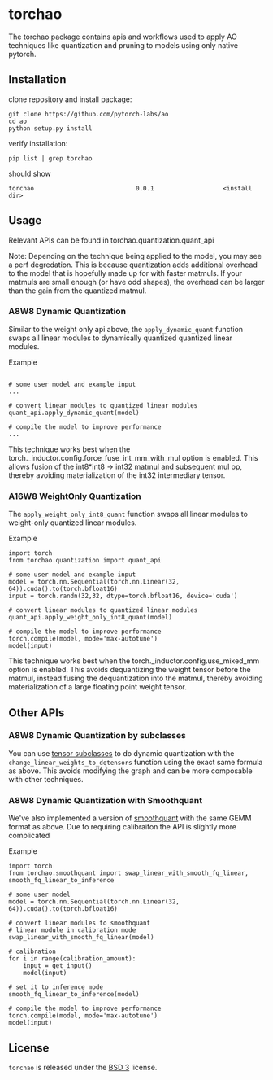# torchao

The torchao package contains apis and workflows used to apply AO techniques like quantization and pruning to models using only native pytorch.

## Installation

clone repository and install package:

```
git clone https://github.com/pytorch-labs/ao
cd ao
python setup.py install
```

verify installation:

```
pip list | grep torchao
```

should show
```
torchao                            0.0.1                   <install dir>
```

## Usage

Relevant APIs can be found in torchao.quantization.quant_api

Note: Depending on the technique being applied to the model, you may see a perf degredation.
This is because quantization adds additional overhead to the model that is hopefully made up for
with faster matmuls. If your matmuls are small enough (or have odd shapes), the overhead can be larger than the gain
from the quantized matmul.

### A8W8 Dynamic Quantization

Similar to the weight only api above, the `apply_dynamic_quant` function swaps all
linear modules to dynamically quantized quantized linear modules.

Example

```

# some user model and example input
...

# convert linear modules to quantized linear modules
quant_api.apply_dynamic_quant(model)

# compile the model to improve performance
...
```

This technique works best when the torch._inductor.config.force_fuse_int_mm_with_mul option is enabled. This allows fusion of the int8*int8 -> int32 matmul and subsequent mul op, thereby avoiding materialization of the int32 intermediary tensor.

### A16W8 WeightOnly Quantization

The `apply_weight_only_int8_quant` function swaps all
linear modules to weight-only quantized linear modules.

Example

```
import torch
from torchao.quantization import quant_api

# some user model and example input
model = torch.nn.Sequential(torch.nn.Linear(32, 64)).cuda().to(torch.bfloat16)
input = torch.randn(32,32, dtype=torch.bfloat16, device='cuda')

# convert linear modules to quantized linear modules
quant_api.apply_weight_only_int8_quant(model)

# compile the model to improve performance
torch.compile(model, mode='max-autotune')
model(input)
```

This technique works best when the torch._inductor.config.use_mixed_mm option is enabled. This avoids dequantizing the weight tensor before the matmul, instead fusing the dequantization into the matmul, thereby avoiding materialization of a large floating point weight tensor.

## Other APIs

### A8W8 Dynamic Quantization by subclasses

You can use [tensor subclasses](https://pytorch.org/docs/stable/notes/extending.html#subclassing-torch-tensor) to do dynamic quantization with the `change_linear_weights_to_dqtensors` function using the exact same formula as above. This avoids modifying the graph and can be more composable with
other techniques.

### A8W8 Dynamic Quantization with Smoothquant

We've also implemented a version of [smoothquant](https://arxiv.org/abs/2211.10438) with the same GEMM format as above.
Due to requiring calibraiton the API is slightly more complicated

Example

```
import torch
from torchao.smoothquant import swap_linear_with_smooth_fq_linear, smooth_fq_linear_to_inference

# some user model
model = torch.nn.Sequential(torch.nn.Linear(32, 64)).cuda().to(torch.bfloat16)

# convert linear modules to smoothquant
# linear module in calibration mode
swap_linear_with_smooth_fq_linear(model)

# calibration
for i in range(calibration_amount):
    input = get_input()
    model(input)

# set it to inference mode
smooth_fq_linear_to_inference(model)

# compile the model to improve performance
torch.compile(model, mode='max-autotune')
model(input)
```

## License

`torchao` is released under the [BSD 3](https://github.com/pytorch-labs/ao/blob/main/LICENSE) license.

